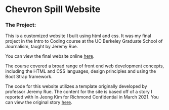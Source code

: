 # Chevron Spill Website

### The Project:

This is a customized website I built using html and css. It was my final project in the Intro to Coding course at the UC Berkeley Graduate School of Journalism, taught by Jeremy Rue.

You can view the final website online [here](https://noah-baustin.github.io/Chevron-Spill/).

The course covered a broad range of front end web development concepts, including the HTML and CSS languages, design principles and using the Boot Strap framework.

The code for this website utilizes a template originally developed by professor Jeremy Rue. The content for the site is based off of a story I reported with In Jeong Kim for Richmond Confidential in March 2021. You can view the original story [here](https://richmondconfidential.org/2021/03/03/what-caused-chevron-pipeline-to-leak-diesel-into-bay/).
